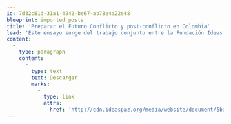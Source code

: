 ```yaml
---
id: 7d32c81d-31a1-4942-be67-ab78e4a22e48
blueprint: imported_posts
title: 'Preparar el Futuro Conflicto y post-conflicto en Colombia'
lead: 'Este ensayo surge del trabajo conjunto entre la Fundación Ideas para la Paz y la Universidad de los Andes. El documento se constituye como un primer acercamiento al estudio del tema del postconflicto en Colombia y elabora una serie de planteamientos generales encaminados a marcar el camino para una investigación académica y las políticas públicas para afianzar las posibilidades de una eventual paz sostenible. El trabajo se presenta en tres fases: una inicial de familiarización con el tema. Para esto el ensayo se encarga de definir, en primera medida, qué es el postconflicto y la relación de este con el conflicto como tal. Asimismo, aborda la relación entre los acuerdos y los mínimos institucionales con el tema de estudio. Una segunda fase de profundización en temas específicos, especialmente en Colombia y los subtemas que actúan en una etapa de postconflicto como son: el tema económico, social, judicial, militar, político e internacional. Por último, se presenta un resumen y formulación de propuestas de investigación e intervención.'
content:
  -
    type: paragraph
    content:
      -
        type: text
        text: Descargar
        marks:
          -
            type: link
            attrs:
              href: 'http://cdn.ideaspaz.org/media/website/document/5bae7ebd44c5e.pdf'
---
```

